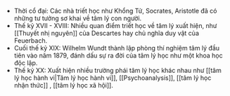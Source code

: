 - Thời cổ đại: Các nhà triết học như Khổng Tử, Socrates, Aristotle đã có những tư tưởng sơ khai về tâm lý con người.
- Thế kỷ XVII - XVIII: Nhiều quan điểm triết học về tâm lý xuất hiện, như [[Thuyết nhị nguyên]] của Descartes hay chủ nghĩa duy vật của Feuerbach.
- Cuối thế kỷ XIX: Wilhelm Wundt thành lập phòng thí nghiệm tâm lý đầu tiên vào năm 1879, đánh dấu sự ra đời của tâm lý học như một khoa học độc lập.
- Thế kỷ XX: Xuất hiện nhiều trường phái tâm lý học khác nhau như [[tâm lý học hành vi|Tâm lý học hành vi]], [[Psychoanalysis]], [[tâm lý học nhận thức]] , [[tâm lý học xã hội]].